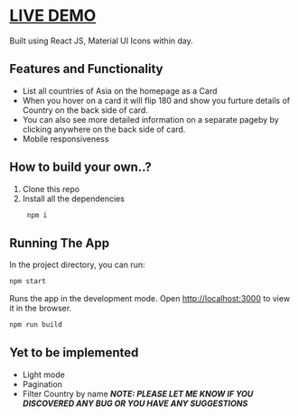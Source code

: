 # [LIVE DEMO](https://asiacountries.herokuapp.com/)
 

Built using React JS, Material UI Icons within day. 


## Features and Functionality

- List all countries of Asia on the homepage as a Card
- When you hover on a card it will flip 180 and show you furture details of Country on the back side of card.
- You can also see more detailed information on a separate pageby by clicking anywhere on the back side of card.
- Mobile responsiveness


## How to build your own..?
1. Clone this repo
2. Install all the dependencies
   ```sh
    npm i
    ```
## Running The App

In the project directory, you can run:

```sh
npm start
```

Runs the app in the development mode. Open [http://localhost:3000](http://localhost:3000) to view it in the browser.

```sh
npm run build
```
## Yet to be implemented 

- Light mode
- Pagination
- Filter Country by name
**_NOTE: PLEASE LET ME KNOW IF YOU DISCOVERED ANY BUG OR YOU HAVE ANY SUGGESTIONS_**
